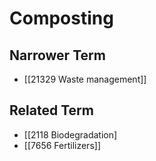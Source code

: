 # Composting  

## Narrower Term

- [[21329 Waste management]]  

## Related Term

- [[2118 Biodegradation]
- [[7656 Fertilizers]]  

